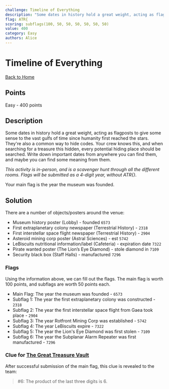 ```yaml
---
challenge: Timeline of Everything
description: "Some dates in history hold a great weight, acting as flagposts to give some sense to the vast gulfs of time since humanity first reached the stars. They're also a common way to hide codes. Your crew knows this, and when searching for a treasure this hidden, every potential hiding place should be searched. Write down important dates from anywhere you can find them, and maybe you can find some meaning from them.\n\n*This activity is in-person, and is a scavenger hunt through all the different rooms.*\n*Flags will be submitted as a 4-digit year, without ATR{}.*\n\nYour main flag is the year the museum was founded."
flag: ATR{
scoring: subflags(100, 50, 50, 50, 50, 50, 50)
value: 400
category: Easy
authors: Alice 
---
```


# Timeline of Everything

[Back to Home](../../README.md)

## Points

Easy - 400 points

## Description

Some dates in history hold a great weight, acting as flagposts to give some sense to the vast gulfs of time since humanity first reached the stars. They're also a common way to hide codes. Your crew knows this, and when searching for a treasure this hidden, every potential hiding place should be searched. Write down important dates from anywhere you can find them, and maybe you can find some meaning from them.

*This activity is in-person, and is a scavenger hunt through all the different rooms.*
*Flags will be submitted as a 4-digit year, without ATR{}.*

Your main flag is the year the museum was founded.

## Solution

There are a number of objects/posters around the venue:

- Museum history poster (Lobby) - founded `6573`
- First extraplanetary colony newspaper (Terrestrial History) - `2318`
- First interstellar space flight newspaper (Terrestrial History) - `2904`
- Asteroid mining corp poster (Astral Sciences) - est `5742`
- LeBiscuits nutritional information/label (Cafeteria) - expiration date `7322`
- Pirate wanted poster (The Lion’s Eye Diamond) - stole diamond in `7109`
- Security black box (Staff Halls) - manufactured `7296`

### Flags

Using the information above, we can fill out the flags. The main flag is worth 100 points, and subflags are worth 50 points each.

- Main Flag: The year the museum was founded - `6573`
- Subflag 1: The year the first extraplanetary colony was constructed - `2318`
- Subflag 2: The year the first interstellar space flight from Gaea took place - `2904`
- Subflag 3: The year Rotfront Mining Corp was established - `5742`
- Subflag 4: The year LeBiscuits expire - `7322`
- Subflag 5: The year the Lion's Eye Diamond was first stolen - `7109`
- Subflag 6: The year the Subplanar Alarm Repeater was first manufactured - `7296`

### Clue for [The Great Treasure Vault](../../narrative/the_great_treasure_vault/README.md)

After successful submission of the main flag, this clue is revealed to the team:

> #6: The product of the last three digits is 6.
